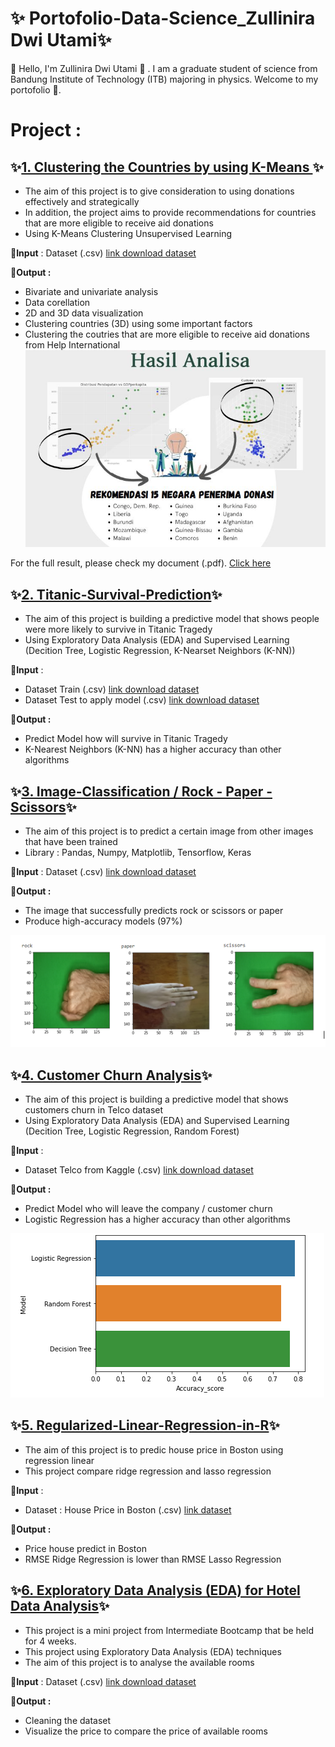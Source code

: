  #  ✨ Portofolio-Data-Science_Zullinira Dwi Utami✨
🙋 Hello, I'm Zullinira Dwi Utami :wave: . I am a graduate student of science from Bandung Institute of Technology (ITB) majoring in physics. Welcome to my portofolio :receipt:.

# Project : 
## ✨[1. Clustering the Countries by using K-Means ](https://github.com/Zullinira/Mini-Project-K-Means--Cluster-ML)✨
  - The aim of this project is to give consideration to using donations effectively and strategically
  - In addition, the project aims to provide recommendations for countries that are more eligible to receive aid donations
  - Using K-Means Clustering Unsupervised Learning
  
  🔸**Input** : Dataset (.csv) [link download dataset](https://github.com/Zullinira/Mini-Project-K-Means--Cluster-ML/blob/main/Data_Negara_HELP.csv)
  
  🔸**Output :**
  - Bivariate and univariate analysis
  - Data corellation 
  - 2D and 3D data visualization
  - Clustering countries (3D) using some important factors 
  - Clustering the coutries that are more eligible to receive aid donations from Help International
 ![alt text](https://github.com/Zullinira/Mini-Project-K-Means--Cluster-ML/blob/main/hasil.JPG)
 
 For the full result, please check my document (.pdf). [Click here](https://github.com/Zullinira/Mini-Project-K-Means--Cluster-ML/blob/main/Final%20Project%20Zullinira.pdf)
 
## ✨[2. Titanic-Survival-Prediction](https://github.com/Zullinira/Titanic-Survival-Prediction)✨
  - The aim of this project is building a predictive model that shows people were more likely to survive in Titanic Tragedy
  - Using Exploratory Data Analysis (EDA) and Supervised Learning (Decition Tree, Logistic Regression, K-Nearset Neighbors (K-NN))
  
  🔸**Input** : 
  - Dataset Train (.csv) [link download dataset](https://github.com/Zullinira/Titanic-Survival-Prediction/blob/main/train1.csv)
  - Dataset Test to apply model (.csv) [link download dataset](https://github.com/Zullinira/Titanic-Survival-Prediction/blob/main/test.csv)
  
  🔸**Output :**
  - Predict Model how will survive in Titanic Tragedy
  - K-Nearest Neighbors (K-NN) has a higher accuracy than other algorithms
 
 ## ✨[3. Image-Classification / Rock - Paper - Scissors](https://github.com/Zullinira/Image-Classification)✨
 - The aim of this project is to predict a certain image from other images that have been trained
 - Library : Pandas, Numpy, Matplotlib, Tensorflow, Keras

  🔸**Input** : 
  Dataset (.csv) [link download dataset](https://www.kaggle.com/drgfreeman/rockpaperscissors)
  
 🔸**Output :**
  - The image that successfully predicts rock or scissors or paper
  - Produce high-accuracy models (97%)
  
  ![alt text](https://github.com/Zullinira/Image-Classification/blob/main/hasil.PNG)

## ✨[4. Customer Churn Analysis](https://github.com/Zullinira/Customer-Churn)✨
  - The aim of this project is building a predictive model that shows customers churn in Telco dataset
  - Using Exploratory Data Analysis (EDA) and Supervised Learning (Decition Tree, Logistic Regression, Random Forest)

 🔸**Input** :
  - Dataset Telco from Kaggle (.csv) [link download dataset](https://github.com/Zullinira/Customer-Churn/blob/main/WA_Fn-UseC_-Telco-Customer-Churn.csv)
  
🔸**Output :**
  - Predict Model who will leave the company / customer churn
  - Logistic Regression has a higher accuracy than other algorithms

  ![alt text](https://github.com/Zullinira/Customer-Churn/blob/main/Model%20Accuracy.PNG)


## ✨[5. Regularized-Linear-Regression-in-R](https://github.com/Zullinira/Regularized-Linear-Regression-in-R)✨
- The aim of this project is to predic house price in Boston using regression linear
- This project compare  ridge regression and lasso regression

🔸**Input** :
- Dataset : House Price in Boston (.csv) [link dataset](https://github.com/Zullinira/Regularized-Linear-Regression-in-R/blob/main/boston.csv)

🔸**Output :**
- Price house predict in Boston
- RMSE Ridge Regression is lower than RMSE Lasso Regression  

## ✨[6. Exploratory Data Analysis (EDA) for Hotel Data Analysis](https://github.com/Zullinira/EDA-for-Hotel-Data-Analysis)✨
  - This project is a mini project from Intermediate Bootcamp that be held for 4 weeks.
  - This project using Exploratory Data Analysis (EDA) techniques 
  - The aim of this project is to analyse the available rooms
  
 🔸**Input** : Dataset (.csv) [link download dataset](https://github.com/Zullinira/EDA-for-Hotel-Data-Analysis/blob/main/airbnb.csv)
  
 🔸**Output :**
  - Cleaning the dataset
  - Visualize the price to compare the price of available rooms


